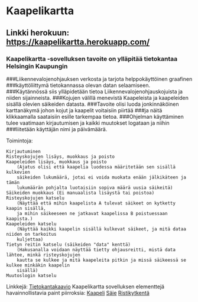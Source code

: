 # Kaapelikartta

## Linkki herokuun: https://kaapelikartta.herokuapp.com/

### Kaapelikartta -sovelluksen tavoite on ylläpitää tietokantaa Helsingin Kaupungin
###Liikennevalojenohjauksen verkosta ja tarjota helppokäyttöinen graafinen
###käyttöliittymä tietokannassa olevan datan selaamiseen.
###Käytännössä siis ylläpidetään tietoa Liikennevalojenohjauskojuista ja niiden sijainneista.
###Kojujen välillä menevistä Kaapeleista ja kaapeleiden sisällä olevien säikeiden datasta.
###Tavoite olisi luoda jonkinnäköinen karttanäkymä johon kojut ja kaapelit voitaisiin piirtää
###ja näitä klikkaamalla saataisiin esille tarkempaa tietoa.
###Ohjelman käyttäminen tulee vaatimaan kirjautumisen ja kaikki muutokset logataan ja niihin
###liitetään käyttäjän nimi ja päivämäärä.
	
Toimintoja:

	Kirjautuminen
	Risteyskojujen lisäys, muokkaus ja poisto
	Kaapeleiden lisäys, muokkaus ja poisto
		(Ajatus olisi että kaapelia luodessa määritetään sen sisällä kulkevien
		säikeiden lukumäärä, jotai ei voida muokata enään jälkikäteen ja tämän
		lukumäärän pohjalta luotaisiin sopiva määrä uusia säikeitä)
	Säikeiden muokkaus (Ei manuaalista lisäystä tai poistoa)
	Risteyskojujen katselu
		(Näyttää että mihin kaapelista A tulevat säikeet on kytketty kaapin sisällä,
		ja mihin säikeeseen ne jatkavat kaapelissa B poistuessaan kaapista.)
	Kaapeleiden katselu
		(Näyttää kaikki kaapelin sisällä kulkevat säikeet, ja mitä dataa niiden on tarkoitus
		kuljettaa)
	Tietyn reitin katselu (säikeiden "data" kenttä)
		(Hakusanalla voidaan näyttää tietty ohjausreitti, mistä data lähtee, minkä risteyskojujen
		kautta se kulkee ja mitä kaapeleita pitkin ja missä säikeessä se kulkee minkäkin kaapelin
		sisällä)
	Muutoslogin katselu

Linkkejä:
[Tietokantakaavio](https://raw.githubusercontent.com/KalliMiika/Kaapelikartta/master/Dokumentaatio/Tietokantakaavio.jpg)
Kaapelikartta sovelluksen elementtejä havainnollistavia paint piirroksia:
[Kaapeli](https://raw.githubusercontent.com/KalliMiika/Kaapelikartta/master/Dokumentaatio/Kaapeli.png)
[Säie](https://raw.githubusercontent.com/KalliMiika/Kaapelikartta/master/Dokumentaatio/S%C3%A4ie.png)
[Ristikytkentä](https://raw.githubusercontent.com/KalliMiika/Kaapelikartta/master/Dokumentaatio/Ristikytkent%C3%A4.png)
